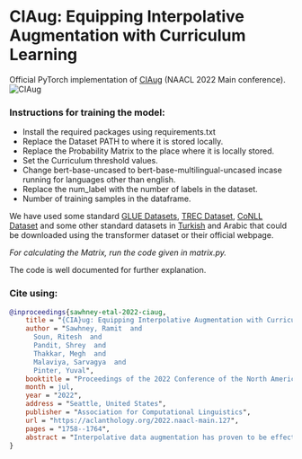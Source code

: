 # CIAug: Equipping Interpolative Augmentation with Curriculum Learning

Official PyTorch implementation of [CIAug](https://aclanthology.org/2022.naacl-main.127/) (NAACL 2022 Main conference).
![CIAug](https://postimg.cc/Tyd5XKJT)

### Instructions for training the model:

- Install the required packages using requirements.txt
- Replace the Dataset PATH to where it is stored locally.
- Replace the Probability Matrix to the place where it is locally stored.
- Set the Curriculum threshold values.
- Change bert-base-uncased to bert-base-multilingual-uncased incase running for languages other than english.
- Replace the num_label with the number of labels in the dataset.
- Number of training samples in the dataframe.

We have used some standard [GLUE Datasets](https://huggingface.co/datasets/glue), [TREC Dataset](https://huggingface.co/datasets/trec), [CoNLL Dataset](https://huggingface.co/datasets/conll2003) and some other standard datasets in [Turkish](https://archive.ics.uci.edu/ml/datasets/TTC-3600%3A+Benchmark+dataset+for+Turkish+text+categorization) and Arabic that could be downloaded using the transformer dataset or their official webpage.

_For calculating the Matrix, run the code given in matrix.py._

The code is well documented for further explanation.

### Cite using:

```bibtex
@inproceedings{sawhney-etal-2022-ciaug,
    title = "{CIA}ug: Equipping Interpolative Augmentation with Curriculum Learning",
    author = "Sawhney, Ramit  and
      Soun, Ritesh  and
      Pandit, Shrey  and
      Thakkar, Megh  and
      Malaviya, Sarvagya  and
      Pinter, Yuval",
    booktitle = "Proceedings of the 2022 Conference of the North American Chapter of the Association for Computational Linguistics: Human Language Technologies",
    month = jul,
    year = "2022",
    address = "Seattle, United States",
    publisher = "Association for Computational Linguistics",
    url = "https://aclanthology.org/2022.naacl-main.127",
    pages = "1758--1764",
    abstract = "Interpolative data augmentation has proven to be effective for NLP tasks. Despite its merits, the sample selection process in mixup is random, which might make it difficult for the model to generalize better and converge faster. We propose CIAug, a novel curriculum-based learning method that builds upon mixup. It leverages the relative position of samples in hyperbolic embedding space as a complexity measure to gradually mix up increasingly difficult and diverse samples along training. CIAug achieves state-of-the-art results over existing interpolative augmentation methods on 10 benchmark datasets across 4 languages in text classification and named-entity recognition tasks. It also converges and achieves benchmark F1 scores 3 times faster. We empirically analyze the various components of CIAug, and evaluate its robustness against adversarial attacks.",
}
```
